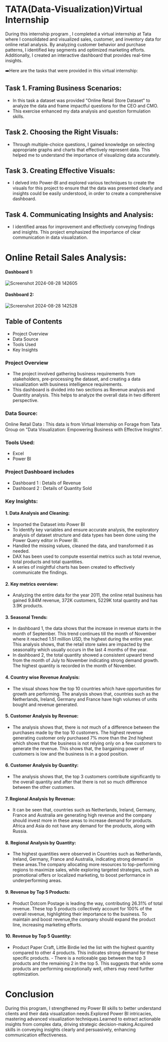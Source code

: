 # TATA(Data-Visualization)Virtual Internship
During this internship program , I completed a virtual internship at Tata where I consolidated and visualized sales, customer, and inventory data for online retail analysis. By analyzing customer behavior and purchase patterns, I identified key segments and optimized marketing efforts. Additionally, I created an interactive dashboard that provides real-time insights.

➡️Here are the tasks that were provided in this virtual internship:
## Task 1. Framing Business Scenarios:
- In this task a dataset was provided "Online Retail Store Dataset" to analyze the data and frame impactful questions for the CEO and CMO. 
- This exercise enhanced my data analysis and question formulation skills.
## Task 2. Choosing the Right Visuals:
- Through multiple-choice questions, I gained knowledge on selecting appropriate graphs and charts that effectively represent data. This helped me to understand the importance of visualizing data accurately.
## Task 3. Creating Effective Visuals:
- I delved into Power-BI and explored various techniques to create the visuals for this project to ensure that the data was presented clearly and insights could be easily understood, in order to create a comprehensive dashboard.
## Task 4. Communicating Insights and Analysis:
- I identified areas for improvement and effectively conveying findings and insights. This project emphasized the importance of clear communication in data visualization.

# Online Retail Sales Analysis:
#### Dashboard 1:
![Screenshot 2024-08-28 142605](https://github.com/user-attachments/assets/28c4c043-ad49-4696-be4e-c09c7cbb0a19)
#### Dashboard 2:
![Screenshot 2024-08-28 142528](https://github.com/user-attachments/assets/ffcf3ec8-5a60-440d-8603-650328c20124)

## Table of Contents
- Project Overview
- Data Source
- Tools Used
- Key Insights

### Project Overview
  - The project involved gathering business requirements from stakeholders, pre-processing the dataset, and creating a data visualization with business intelligence requirements.
  - This dashboard is divided into two sections as Revenue analysis and Quantity analysis. This helps to analyze the overall data in two different perspective.
### Data Source:
  Online Retail Data : This data is from Virtual Internship on Forage from Tata Group on "Data Visualization: Empowering Business with Effective Insights".
### Tools Used:
  - Excel
  - Power BI
### Project Dashboard includes
- Dashboard 1 : Details of Revenue
- Dashboard 2 : Details of Quantity Sold 
### Key Insights:
#### 1. Data Analysis and Cleaning:
   - Imported the Dataset into Power BI
   - To identify key variables and ensure accurate analysis, the exploratory analysis of dataset structure and data types has been done using the Power Query editor in Power BI.
   -  Handled the missing values, cleaned the data, and transformed it as needed.
   -  DAX has been used to compute essential metrics such as total revenue, total products and total quantities.
   -  A series of insightful charts has been created to effectively communicate the findings.
#### 2. Key metrics overview:
  -  Analyzing the entire data for the year 2011, the online retail business has gained 9.84M revenue, 372K customers, 5229K total quantity and has 3.9K products.
#### 3. Seasonal Trends:
   - In dashboard 1, the data shows that the increase in revenue starts in the month of September. This trend continues till the month of November where it reached
     1.51 million USD, the highest during the entire year. This analysis shows, that the retail store sales are impacted by the seasonality which usually occurs in 
     the last 4 months of the year.
   - In dashboard 2, the total quantity showed a consistent upward trend from the month of July to November indicating strong demand growth. The highest quantity 
     is recorded in the month of November.
#### 4. Country wise Revenue Analysis:
- The visual shows how the top 10 countries which have opportunities for growth are performing. The analysis shows that, countries such as the Netherlands, Ireland, Germany and France have high volumes of units bought and revenue generated.     
#### 5. Customer Analysis by Revenue:
- The analysis shows that, there is not much of a difference between the purchases made by the top 10 customers. The highest revenue generating customer only purchased 7% more than the 2nd highest which shows that the business is not relying only on a few customers to generate the revenue. This shows that, the bargaining power of customers is low and the business is in a good position.
#### 6. Customer Analysis by Quantity:
- The analysis shows that, the top 3 customers contribute significantly to the overall quantity and after that there is not so much difference between the other customers.
#### 7. Regional Analysis by Revenue:
- It can be seen that, countries such as Netherlands, Ireland, Germany, France and Australia are generating high revenue and the company should invest more in these areas to increase demand for products. Africa and Asia do not have any demand for the products, along with Russia.
#### 8. Regional Analysis by Quantity:
- The highest quantities were observed in Countries such as Netherlands, Ireland, Germany, France and Australia, indicating strong demand in these areas.The company allocating more resources to top-performing regions to maximize sales, while exploring targeted strategies, such as promotional offers or localized marketing, to boost performance in underperforming areas.
#### 9. Revenue by Top 5 Products:
- Product Dotcom Postage is leading the way, contributing 26.31% of total revenue. These top 5 products collectively account for 100% of the overall revenue, highlighting their importance to the business. To maintain and boost revenue,the company should expand the product line, increasing marketing efforts.
#### 10. Revenue by Top 5 Quantity:
- Product Paper Craft, Little Birdie led the list with the highest quantity compared to other 4 products. This indicates strong demand for these specific products. - There is a noticeable gap between the top 3 products and the remaining 2 in the top 5. This suggests that while some products are performing exceptionally well, others may need further optimization.

# Conclusion
 During this program, I strengthened my Power BI skills to better understand clients and their data visualization needs.Explored Power BI intricacies, mastering advanced visualization techniques.Learned to extract actionable insights from complex data, driving strategic decision-making.Acquired skills in conveying insights clearly and persuasively, enhancing communication effectiveness.





  
  
  
  




